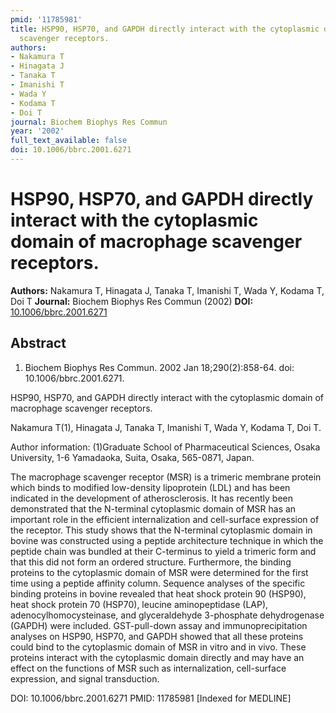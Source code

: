 ```yaml
---
pmid: '11785981'
title: HSP90, HSP70, and GAPDH directly interact with the cytoplasmic domain of macrophage
  scavenger receptors.
authors:
- Nakamura T
- Hinagata J
- Tanaka T
- Imanishi T
- Wada Y
- Kodama T
- Doi T
journal: Biochem Biophys Res Commun
year: '2002'
full_text_available: false
doi: 10.1006/bbrc.2001.6271
---
```


# HSP90, HSP70, and GAPDH directly interact with the cytoplasmic domain of macrophage scavenger receptors.
**Authors:** Nakamura T, Hinagata J, Tanaka T, Imanishi T, Wada Y, Kodama T, Doi T
**Journal:** Biochem Biophys Res Commun (2002)
**DOI:** [10.1006/bbrc.2001.6271](https://doi.org/10.1006/bbrc.2001.6271)

## Abstract

1. Biochem Biophys Res Commun. 2002 Jan 18;290(2):858-64. doi: 
10.1006/bbrc.2001.6271.

HSP90, HSP70, and GAPDH directly interact with the cytoplasmic domain of 
macrophage scavenger receptors.

Nakamura T(1), Hinagata J, Tanaka T, Imanishi T, Wada Y, Kodama T, Doi T.

Author information:
(1)Graduate School of Pharmaceutical Sciences, Osaka University, 1-6 Yamadaoka, 
Suita, Osaka, 565-0871, Japan.

The macrophage scavenger receptor (MSR) is a trimeric membrane protein which 
binds to modified low-density lipoprotein (LDL) and has been indicated in the 
development of atherosclerosis. It has recently been demonstrated that the 
N-terminal cytoplasmic domain of MSR has an important role in the efficient 
internalization and cell-surface expression of the receptor. This study shows 
that the N-terminal cytoplasmic domain in bovine was constructed using a peptide 
architecture technique in which the peptide chain was bundled at their 
C-terminus to yield a trimeric form and that this did not form an ordered 
structure. Furthermore, the binding proteins to the cytoplasmic domain of MSR 
were determined for the first time using a peptide affinity column. Sequence 
analyses of the specific binding proteins in bovine revealed that heat shock 
protein 90 (HSP90), heat shock protein 70 (HSP70), leucine aminopeptidase (LAP), 
adenocylhomocysteinase, and glyceraldehyde 3-phosphate dehydrogenase (GAPDH) 
were included. GST-pull-down assay and immunoprecipitation analyses on HSP90, 
HSP70, and GAPDH showed that all these proteins could bind to the cytoplasmic 
domain of MSR in vitro and in vivo. These proteins interact with the cytoplasmic 
domain directly and may have an effect on the functions of MSR such as 
internalization, cell-surface expression, and signal transduction.

DOI: 10.1006/bbrc.2001.6271
PMID: 11785981 [Indexed for MEDLINE]
